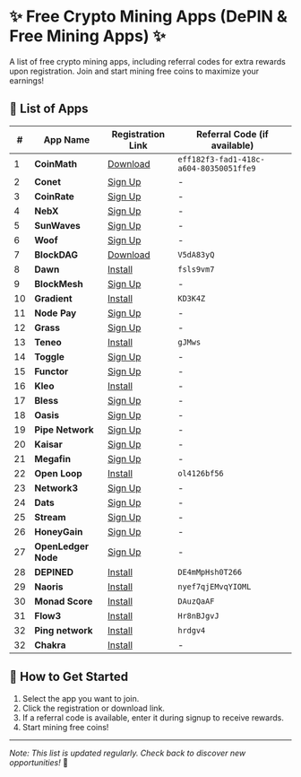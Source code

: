 # ✨ Free Crypto Mining Apps (DePIN & Free Mining Apps) ✨  

A list of free crypto mining apps, including referral codes for extra rewards upon registration. Join and start mining free coins to maximize your earnings!  

## 🚀 List of Apps  

| #  | App Name | Registration Link | Referral Code (if available) |
|----|----------|-------------------|-----------------------------|
| 1  | **CoinMath** | [Download](https://play.google.com/store/apps/details?id=app.coinmath) | `eff182f3-fad1-418c-a604-80350051ffe9` |
| 2  | **Conet** | [Sign Up](https://beta1.conet.network/?referral=0x3985c910959e06543ffff8703a83deff4dc73cf2) | - |
| 3  | **CoinRate** | [Sign Up](http://app.coinratecap.com/auth/signup?refer=33366874-0371-42a7-a3da-06ddc254030a) | - |
| 4  | **NebX** | [Sign Up](https://nebx.io/login?v=21000630) | - |
| 5  | **SunWaves** | [Sign Up](https://sunwavestoken.com/@tesst) | - |
| 6  | **Woof** | [Sign Up](https://app.jameswoof.com/login?invitecode=W27152877) | - |
| 7  | **BlockDAG** | [Download](https://apk.blockdagnetwork.io/BlockDAGv1.4.apk) | `V5dA83yQ` |
| 8  | **Dawn** | [Install](https://chromewebstore.google.com/detail/blockmesh-network/obfhoiefijlolgdmphcekifedagnkfjp) | `fsls9vm7` |
| 9  | **BlockMesh** | [Sign Up](https://app.blockmesh.xyz/register?invite_code=5dfbe92a-8f3f-40ec-a5d6-6d343491fd8a) | - |
| 10 | **Gradient** | [Install](https://chromewebstore.google.com/detail/gradient-sentry-node/caacbgbklghmpodbdafajbgdnegacfmo) | `KD3K4Z` |
| 11 | **Node Pay** | [Sign Up](https://app.nodepay.ai/register?ref=xGz96WB6euTMrJT) | - |
| 12 | **Grass** | [Sign Up](https://app.getgrass.io/register/?referralCode=NrfFX1y8rPBB-20) | - |
| 13 | **Teneo** | [Install](https://chromewebstore.google.com/detail/teneo-community-node/emcclcoaglgcpoognfiggmhnhgabppkm) | `gJMws` |
| 14 | **Toggle** | [Sign Up](https://toggle.pro/sign-up/cd22bf1a-e6e9-4705-98e3-c77701ef2783) | - |
| 15 | **Functor** | [Sign Up](https://node.securitylabs.xyz/?from=extension&type=signin&referralCode=cm31g1i9f5q6hmo1by32rx7l7) | - |
| 16 | **Kleo** | [Install](https://chromewebstore.google.com/detail/kleo-network/jimpblheogbjfgajkccdoehjfadmimoo?refAddress=0xf62CC530849e936369aB5b41f20B2eA3c8303731) | - |
| 17 | **Bless** | [Sign Up](https://bless.network/dashboard?ref=BE3JR9) | - |
| 18 | **Oasis** | [Sign Up](https://r.oasis.ai/84f1f3bfb6ad63c1) | - |
| 19 | **Pipe Network** | [Sign Up](https://pipecdn.app/signup?ref=aWFtYWtpZD) | - |
| 20 | **Kaisar** | [Sign Up](https://zero.kaisar.io/register?ref=QdKziI222) | - |
| 21 | **Megafin** | [Sign Up](https://app.megafin.xyz/upgrade?ref=f985716d) | - |
| 22 | **Open Loop** | [Install](https://chromewebstore.google.com/detail/openloopso-sentry-node-ex/effapmdildnpkiaeghlkicpfflpiambm) | `ol4126bf56` |
| 23 | **Network3** | [Sign Up](https://account.network3.ai/register_page?rc=ecf5096c) | - |
| 24 | **Dats** | [Sign Up](https://t.me/DATSAPP_bot/datsapp?startapp=6713068747) | - |
| 25 | **Stream** | [Sign Up](https://app.allstream.ai/index?referralCode=jhnJinLO) | - |
| 26 | **HoneyGain** | [Sign Up](https://r.honeygain.me/IAMAKB99EF) | - |
| 27 | **OpenLedger Node** | [Sign Up](https://testnet.openledger.xyz/?referral_code=vp57sus3lu) | - |
| 28 | **DEPINED** | [Install](https://chromewebstore.google.com/detail/depined/pjlappmodaidbdjhmhifbnnmmkkicjoc) | `DE4mMpHsh0T266` |
| 29 | **Naoris** | [Install](https://chromewebstore.google.com/detail/naoris-protocol-wallet/dbgibbbeebmbmmhmebogidfbfehejgfo) | `nyef7qjEMvqYIOML` |
| 30 | **Monad Score** | [Install](https://monadscore.xyz/signup/r/DAuzQaAF) | `DAuzQaAF` |
| 31 | **Flow3** | [Install](https://dashboard.flow3.tech/?ref=Hr8nBJgvJ) | `Hr8nBJgvJ` |
| 32 | **Ping network** | [Install](https://chromewebstore.google.com/detail/ping-network-vpn/geeedmdpncfeomhgbjeafcahepjelimg?utm_source=main) | `hrdgv4` |
| 32 | **Chakra** | [Install](https://app.chakra.dev/?ref=E6AGGY) | - |

## 📌 How to Get Started  
1. Select the app you want to join.  
2. Click the registration or download link.  
3. If a referral code is available, enter it during signup to receive rewards.  
4. Start mining free coins!  

---  

*Note: This list is updated regularly. Check back to discover new opportunities!* 🚀
